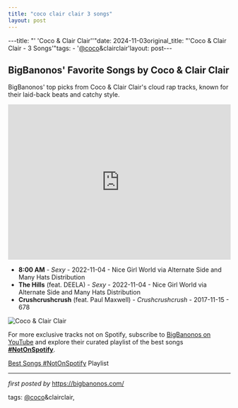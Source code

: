 ```yaml
---
title: "coco clair clair 3 songs"
layout: post
---
```

---title: "' 'Coco & Clair Clair''"date: 2024-11-03original_title: "'Coco & Clair Clair - 3 Songs'"tags:  - '[@coco](/tags/coco/)&clairclair'layout: post---<h2>BigBanonos' Favorite Songs by Coco & Clair Clair</h2> <!-- Search Description --><p>BigBanonos' top picks from Coco & Clair Clair's cloud rap tracks, known for their laid-back beats and catchy style.</p> <!-- Spotify Playlist Embed --><iframe src="https://open.spotify.com/embed/playlist/1h7O6YTqepIik0E84rYLCr?utm_source=generator" width="100%" height="352" frameBorder="0" allowfullscreen="" allow="autoplay; clipboard-write; encrypted-media; fullscreen; picture-in-picture" loading="lazy"></iframe> <!-- Song Listings --><ul> <li><strong>8:00 AM</strong> - <em>Sexy</em> - 2022-11-04 - Nice Girl World via Alternate Side and Many Hats Distribution</li> <li><strong>The Hills</strong> (feat. DEELA) - <em>Sexy</em> - 2022-11-04 - Nice Girl World via Alternate Side and Many Hats Distribution</li> <li><strong>Crushcrushcrush</strong> (feat. Paul Maxwell) - <em>Crushcrushcrush</em> - 2017-11-15 - 678</li></ul> <!-- Image --><img src="https://miro.medium.com/v2/resize:fit:1000/1*2CK92WxW7Jo7f9wof6Prvg.jpeg" alt="Coco & Clair Clair"><!--Subscribe and Playlist Links--><div>    <p>For more exclusive tracks not on Spotify, subscribe to <a href="https://www.youtube.com/[@BigBanonos](/tags/BigBanonos/)" target="_blank">BigBanonos on YouTube</a> and explore their curated playlist of the best songs <strong>[#NotOnSpotify](/tags/NotOnSpotify/)</strong>.</p>    <p><a href="https://www.youtube.com/playlist?list=PLtuNtuTatqI0kFahUCbtbfenC_ET5O_tr" target="_blank">Best Songs [#NotOnSpotify](/tags/NotOnSpotify/) Playlist<br /></a></p></div><hr /><p><em>first posted by</em> <a href="https://bigbanonos.com/" rel="noopener" target="_new">https://bigbanonos.com/</a></p><p>tags: [@coco](/tags/coco/)&clairclair,</p>